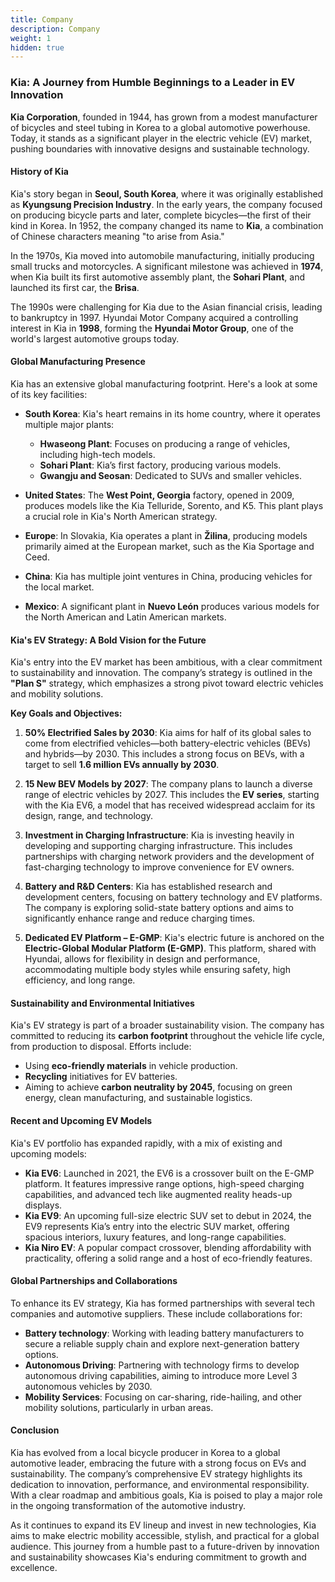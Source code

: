 ```yaml
---
title: Company
description: Company
weight: 1
hidden: true
---
```


### Kia: A Journey from Humble Beginnings to a Leader in EV Innovation

**Kia Corporation**, founded in 1944, has grown from a modest manufacturer of bicycles and steel tubing in Korea to a global automotive powerhouse. Today, it stands as a significant player in the electric vehicle (EV) market, pushing boundaries with innovative designs and sustainable technology.

#### **History of Kia**

Kia's story began in **Seoul, South Korea**, where it was originally established as **Kyungsung Precision Industry**. In the early years, the company focused on producing bicycle parts and later, complete bicycles—the first of their kind in Korea. In 1952, the company changed its name to **Kia**, a combination of Chinese characters meaning "to arise from Asia."

In the 1970s, Kia moved into automobile manufacturing, initially producing small trucks and motorcycles. A significant milestone was achieved in **1974**, when Kia built its first automotive assembly plant, the **Sohari Plant**, and launched its first car, the **Brisa**.

The 1990s were challenging for Kia due to the Asian financial crisis, leading to bankruptcy in 1997. Hyundai Motor Company acquired a controlling interest in Kia in **1998**, forming the **Hyundai Motor Group**, one of the world's largest automotive groups today.

#### **Global Manufacturing Presence**

Kia has an extensive global manufacturing footprint. Here's a look at some of its key facilities:

- **South Korea**: Kia's heart remains in its home country, where it operates multiple major plants:
  - **Hwaseong Plant**: Focuses on producing a range of vehicles, including high-tech models.
  - **Sohari Plant**: Kia’s first factory, producing various models.
  - **Gwangju and Seosan**: Dedicated to SUVs and smaller vehicles.

- **United States**: The **West Point, Georgia** factory, opened in 2009, produces models like the Kia Telluride, Sorento, and K5. This plant plays a crucial role in Kia's North American strategy.

- **Europe**: In Slovakia, Kia operates a plant in **Žilina**, producing models primarily aimed at the European market, such as the Kia Sportage and Ceed.

- **China**: Kia has multiple joint ventures in China, producing vehicles for the local market.

- **Mexico**: A significant plant in **Nuevo León** produces various models for the North American and Latin American markets.

#### **Kia's EV Strategy: A Bold Vision for the Future**

Kia's entry into the EV market has been ambitious, with a clear commitment to sustainability and innovation. The company’s strategy is outlined in the **"Plan S"** strategy, which emphasizes a strong pivot toward electric vehicles and mobility solutions.

**Key Goals and Objectives:**

1. **50% Electrified Sales by 2030**: Kia aims for half of its global sales to come from electrified vehicles—both battery-electric vehicles (BEVs) and hybrids—by 2030. This includes a strong focus on BEVs, with a target to sell **1.6 million EVs annually by 2030**.

2. **15 New BEV Models by 2027**: The company plans to launch a diverse range of electric vehicles by 2027. This includes the **EV series**, starting with the Kia EV6, a model that has received widespread acclaim for its design, range, and technology.

3. **Investment in Charging Infrastructure**: Kia is investing heavily in developing and supporting charging infrastructure. This includes partnerships with charging network providers and the development of fast-charging technology to improve convenience for EV owners.

4. **Battery and R&D Centers**: Kia has established research and development centers, focusing on battery technology and EV platforms. The company is exploring solid-state battery options and aims to significantly enhance range and reduce charging times.

5. **Dedicated EV Platform – E-GMP**: Kia's electric future is anchored on the **Electric-Global Modular Platform (E-GMP)**. This platform, shared with Hyundai, allows for flexibility in design and performance, accommodating multiple body styles while ensuring safety, high efficiency, and long range.

#### **Sustainability and Environmental Initiatives**

Kia's EV strategy is part of a broader sustainability vision. The company has committed to reducing its **carbon footprint** throughout the vehicle life cycle, from production to disposal. Efforts include:

- Using **eco-friendly materials** in vehicle production.
- **Recycling** initiatives for EV batteries.
- Aiming to achieve **carbon neutrality by 2045**, focusing on green energy, clean manufacturing, and sustainable logistics.

#### **Recent and Upcoming EV Models**

Kia's EV portfolio has expanded rapidly, with a mix of existing and upcoming models:

- **Kia EV6**: Launched in 2021, the EV6 is a crossover built on the E-GMP platform. It features impressive range options, high-speed charging capabilities, and advanced tech like augmented reality heads-up displays.
- **Kia EV9**: An upcoming full-size electric SUV set to debut in 2024, the EV9 represents Kia’s entry into the electric SUV market, offering spacious interiors, luxury features, and long-range capabilities.
- **Kia Niro EV**: A popular compact crossover, blending affordability with practicality, offering a solid range and a host of eco-friendly features.

#### **Global Partnerships and Collaborations**

To enhance its EV strategy, Kia has formed partnerships with several tech companies and automotive suppliers. These include collaborations for:

- **Battery technology**: Working with leading battery manufacturers to secure a reliable supply chain and explore next-generation battery options.
- **Autonomous Driving**: Partnering with technology firms to develop autonomous driving capabilities, aiming to introduce more Level 3 autonomous vehicles by 2030.
- **Mobility Services**: Focusing on car-sharing, ride-hailing, and other mobility solutions, particularly in urban areas.

#### **Conclusion**

Kia has evolved from a local bicycle producer in Korea to a global automotive leader, embracing the future with a strong focus on EVs and sustainability. The company’s comprehensive EV strategy highlights its dedication to innovation, performance, and environmental responsibility. With a clear roadmap and ambitious goals, Kia is poised to play a major role in the ongoing transformation of the automotive industry.

As it continues to expand its EV lineup and invest in new technologies, Kia aims to make electric mobility accessible, stylish, and practical for a global audience. This journey from a humble past to a future-driven by innovation and sustainability showcases Kia's enduring commitment to growth and excellence.